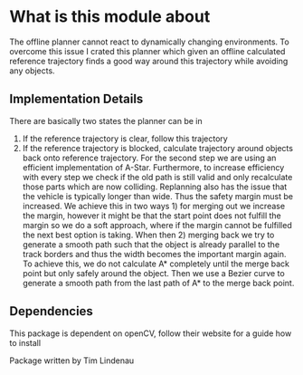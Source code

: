 # What is this module about
The offline planner cannot react to dynamically changing environments. To overcome this issue I crated this planner which given an offline calculated reference trajectory finds a good way around this trajectory while avoiding any objects. 

## Implementation Details
There are basically two states the planner can be in
1) If the reference trajectory is clear, follow this trajectory
2) If the reference trajectory is blocked, calculate trajectory around objects back onto reference trajectory. For the second step we are using an efficient implementation of A-Star. Furthermore, to increase efficiency with every step we check if the old path is still valid and only recalculate those parts which are now colliding. Replanning also has the issue that the vehicle is typically longer than wide. Thus the safety margin must be increased. We achieve this in two ways 1) for merging out we increase the margin, however it might be that the start point does not fulfill the margin so we do a soft approach, where if the margin cannot be fulfilled the next best option is taking. When then 2) merging back we try to generate a smooth path such that the object is already parallel to the track borders and thus the width becomes the important margin again. To achieve this, we do not calculate A* completely until the merge back point but only safely around the object. Then we use a Bezier curve to generate a smooth path from the last path of A* to the merge back point.

## Dependencies
This package is dependent on openCV, follow their website for a guide how to install

Package written by Tim Lindenau